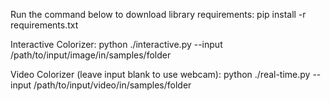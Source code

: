 Run the command below to download library requirements:
pip install -r requirements.txt

Interactive Colorizer:
python ./interactive.py --input /path/to/input/image/in/samples/folder

Video Colorizer (leave input blank to use webcam):
python ./real-time.py --input /path/to/input/video/in/samples/folder